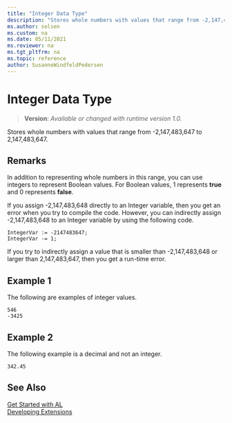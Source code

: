 ```yaml
---
title: "Integer Data Type"
description: "Stores whole numbers with values that range from -2,147,483,647 to 2,147,483,647."
ms.author: solsen
ms.custom: na
ms.date: 05/11/2021
ms.reviewer: na
ms.tgt_pltfrm: na
ms.topic: reference
author: SusanneWindfeldPedersen
---
```

[//]: # (START>DO_NOT_EDIT)
[//]: # (IMPORTANT:Do not edit any of the content between here and the END>DO_NOT_EDIT.)
[//]: # (Any modifications should be made in the .xml files in the ModernDev repo.)
# Integer Data Type
> **Version**: _Available or changed with runtime version 1.0._

Stores whole numbers with values that range from -2,147,483,647 to 2,147,483,647.




[//]: # (IMPORTANT: END>DO_NOT_EDIT)

## Remarks  
 In addition to representing whole numbers in this range, you can use integers to represent Boolean values. For Boolean values, 1 represents **true** and 0 represents **false**.  
  
 If you assign -2,147,483,648 directly to an Integer variable, then you get an error when you try to compile the code. However, you can indirectly assign -2,147,483,648 to an Integer variable by using the following code.  
  
```al
IntegerVar := -2147483647;  
IntegerVar -= 1;  
```  
  
 If you try to indirectly assign a value that is smaller than -2,147,483,648 or larger than 2,147,483,647, then you get a run-time error.  


## Example 1

 The following are examples of integer values.  
  
```al
546  
-3425  
```  
  
## Example 2

 The following example is a decimal and not an integer.  
  
```al
342.45  
```  
  
## See Also
[Get Started with AL](../../devenv-get-started.md)  
[Developing Extensions](../../devenv-dev-overview.md)  
